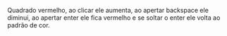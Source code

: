 Quadrado vermelho, ao clicar ele aumenta, ao apertar backspace ele diminui, ao apertar enter ele fica vermelho e se soltar o enter ele volta ao padrão de cor.
